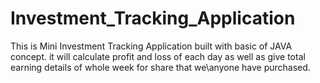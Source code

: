 # Investment_Tracking_Application
This is Mini Investment Tracking Application built with basic of JAVA concept.
it will calculate profit and loss of each day as well as give total earning details of whole week for share that we\anyone have purchased.
